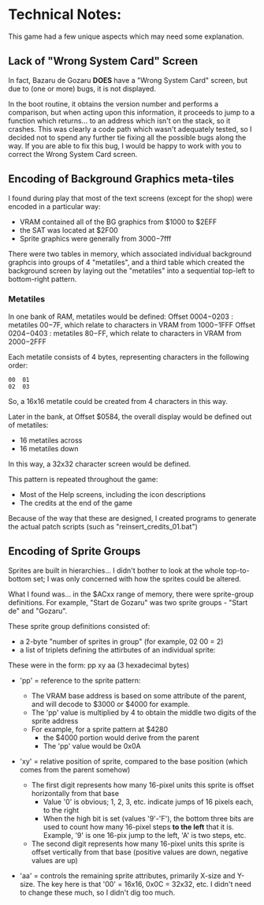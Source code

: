 # Technical Notes:

This game had a few unique aspects which may need some explanation.

## Lack of "Wrong System Card" Screen

In fact, Bazaru de Gozaru **DOES** have a "Wrong System Card" screen, but due to
(one or more) bugs, it is not displayed.

In the boot routine, it obtains the version number and performs a comparison, but when
acting upon this information, it proceeds to jump to a function which returns... to an
address which isn't on the stack, so it crashes.  This was clearly a code path which
wasn't adequately tested, so I decided not to spend any further tie fixing all the
possible bugs along the way.  If you are able to fix this bug, I would be happy to
work with you to correct the Wrong System Card screen.

## Encoding of Background Graphics meta-tiles

I found during play that most of the text screens (except for the shop) were encoded in
a particular way:
 - VRAM contained all of the BG graphics from $1000 to $2EFF
 - the SAT was located at $2F00
 - Sprite graphics were generally from $3000-$7fff

There were two tables in memory, which associated individual background graphcis into
groups of 4 "metatiles", and a third table which created the background screen by
laying out the "metatiles" into a sequential top-left to bottom-right pattern.

### Metatiles

In one bank of RAM, metatiles would be defined:
Offset $0004-$0203 : metatiles $00-$7F, which relate to characters in VRAM from $1000-$1FFF
Offset $0204-$0403 : metatiles $80-$FF, which relate to characters in VRAM from $2000-$2FFF

Each metatile consists of 4 bytes, representing characters in the following order:
```
00  01
02  03
```

So, a 16x16 metatile could be created from 4 characters in this way.

Later in the bank, at Offset $0584, the overall display would be defined out of metatiles:
 - 16 metatiles across
 - 16 metatiles down

In this way, a 32x32 character screen would be defined.

This pattern is repeated throughout the game:
 - Most of the Help screens, including the icon descriptions
 - The credits at the end of the game

Because of the way that these are designed, I created programs to generate the actual
patch scripts (such as "reinsert_credits_01.bat")


## Encoding of Sprite Groups

Sprites are built in hierarchies... I didn't bother to look at the whole top-to-bottom
set; I was only concerned with how the sprites could be altered.

What I found was... in the $ACxx range of memory, there were sprite-group definitions.
For example, "Start de Gozaru" was two sprite groups - "Start de" and "Gozaru".

These sprite group definitions consisted of:
 - a 2-byte "number of sprites in group"  (for example, 02 00 = 2)
 - a list of triplets defining the attirbutes of an individual sprite:

These were in the form:
  pp xy aa (3 hexadecimal bytes)

 - 'pp' = reference to the sprite pattern:
   - The VRAM base address is based on some attribute of the parent, and will decode to $3000 or $4000 for example.
   - The 'pp' value is multiplied by 4 to obtain the middle two digits of the sprite address
   - For example, for a sprite pattern at $4280
     - the $4000 portion would derive from the parent
     - The 'pp' value would be 0x0A

 - 'xy' = relative position of sprite, compared to the base position (which comes from the parent somehow)
   - The first digit represents how many 16-pixel units this sprite is offset horizontally from that base
     - Value '0' is obvious; 1, 2, 3, etc. indicate jumps of 16 pixels each, to the right
     - When the high bit is set (values '9'-'F'), the bottom three bits are used to count how many 16-pixel steps __to the left__ that it is.  Example, '9' is one 16-pix jump to the left, 'A' is two steps, etc.
   - The second digit represents how many 16-pixel units this sprite is offset vertically from that base (positive values are down, negative values are up)

 - 'aa' = controls the remaining sprite attributes, primarily X-size and Y-size. The key here is that '00' = 16x16, 0x0C = 32x32, etc.  I didn't need to change these much, so I didn't dig too much.


